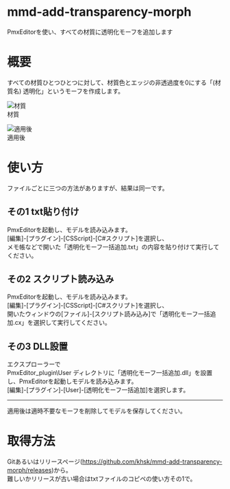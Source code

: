 # mmd-add-transparency-morph
PmxEditorを使い、すべての材質に透明化モーフを追加します

# 概要

すべての材質ひとつひとつに対して、材質色とエッジの非透過度を0にする「(材質名) 透明化」というモーフを作成します。

![材質](https://user-images.githubusercontent.com/10125386/54927482-990b9b80-4f55-11e9-810f-ffa66f7883e1.jpg)   
材質


![適用後](https://user-images.githubusercontent.com/10125386/54927494-9d37b900-4f55-11e9-845c-ae4ea5ad28ae.jpg)  
適用後

# 使い方

ファイルごとに三つの方法がありますが、結果は同一です。

## その1 txt貼り付け

PmxEditorを起動し、モデルを読み込みます。  
[編集]-[プラグイン]-[CSScript]-[C#スクリプト]を選択し、  
メモ帳などで開いた「透明化モーフ一括追加.txt」の内容を貼り付けて実行してください。

## その2 スクリプト読み込み

PmxEditorを起動し、モデルを読み込みます。  
[編集]-[プラグイン]-[CSScript]-[C#スクリプト]を選択し、  
開いたウィンドウの[ファイル]-[スクリプト読み込み]で「透明化モーフ一括追加.cx」を選択して実行してください。

## その3 DLL設置

エクスプローラーで  
PmxEditor\_plugin\User
ディレクトリに「透明化モーフ一括追加.dll」を設置し、PmxEditorを起動しモデルを読み込みます。  
[編集]-[プラグイン]-[User]-[透明化モーフ一括追加]を選択します。  

***

適用後は適時不要なモーフを削除してモデルを保存してください。

# 取得方法

Gitあるいはリリースページ(https://github.com/khsk/mmd-add-transparency-morph/releases)から。  
難しいかリリースが古い場合はtxtファイルのコピペの使い方その1で。

